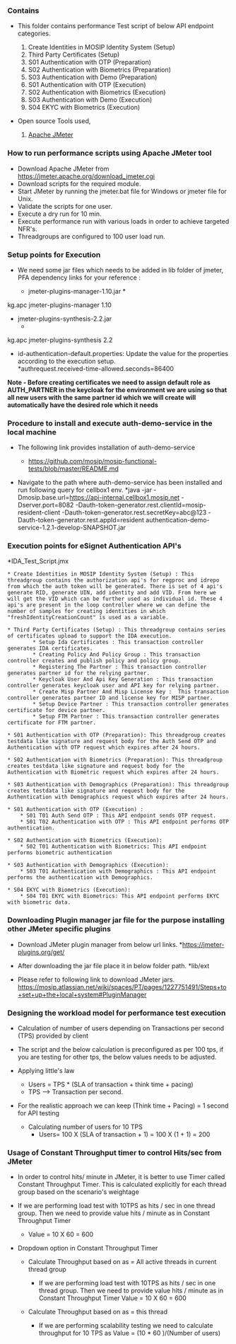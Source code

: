 
### Contains
* This folder contains performance Test script of below API endpoint categories.
    01. Create Identities in MOSIP Identity System (Setup)
    02. Third Party Certificates (Setup)
	03. S01 Authentication with OTP (Preparation)
	04. S02 Authentication with Biometrics (Preparation)
	05. S03 Authentication with Demo (Preparation)
	06. S01 Authentication with OTP (Execution)
	07. S02 Authentication with Biometrics (Execution)
	08. S03 Authentication with Demo (Execution)
	09. S04 EKYC with Biometrics (Execution)


* Open source Tools used,
    1. [Apache JMeter](https://jmeter.apache.org/)

### How to run performance scripts using Apache JMeter tool
* Download Apache JMeter from https://jmeter.apache.org/download_jmeter.cgi
* Download scripts for the required module.
* Start JMeter by running the jmeter.bat file for Windows or jmeter file for Unix. 
* Validate the scripts for one user.
* Execute a dry run for 10 min.
* Execute performance run with various loads in order to achieve targeted NFR's.
* Threadgroups are configured to 100 user load run.

### Setup points for Execution

* We need some jar files which needs to be added in lib folder of jmeter, PFA dependency links for your reference : 

   * jmeter-plugins-manager-1.10.jar
      *<!-- https://mvnrepository.com/artifact/kg.apc/jmeter-plugins-manager -->
<dependency>
    <groupId>kg.apc</groupId>
    <artifactId>jmeter-plugins-manager</artifactId>
    <version>1.10</version>
</dependency>

   * jmeter-plugins-synthesis-2.2.jar
      * <!-- https://mvnrepository.com/artifact/kg.apc/jmeter-plugins-synthesis -->
<dependency>
    <groupId>kg.apc</groupId>
    <artifactId>jmeter-plugins-synthesis</artifactId>
    <version>2.2</version>
</dependency>

* id-authentication-default.properties: Update the value for the properties according to the execution setup. 	
		*authrequest.received-time-allowed.seconds=86400

**Note - Before creating certificates we need to assign default role as AUTH_PARTNER in the keycloak for the environment we are using so that all new users with the same partner id which we will create will automatically have the desired role which it needs**

### Procedure to install and execute auth-demo-service in the local machine

* The following link provides installation of auth-demo-service 
	* https://github.com/mosip/mosip-functional-tests/blob/master/README.md
	
* Navigate to the path where auth-demo-service has been installed and run following query for cellbox1 env.
	*java -jar -Dmosip.base.url=https://api-internal.cellbox1.mosip.net -Dserver.port=8082 -Dauth-token-generator.rest.clientId=mosip-resident-client -Dauth-token-generator.rest.secretKey=abc@123 -Dauth-token-generator.rest.appId=resident authentication-demo-service-1.2.1-develop-SNAPSHOT.jar

### Execution points for eSignet Authentication API's

*IDA_Test_Script.jmx
		
	
	* Create Identities in MOSIP Identity System (Setup) : This threadgroup contains the authorization api's for regproc and idrepo from which the auth token will be generated. There is set of 4 api's generate RID, generate UIN, add identity and add VID. From here we will get the VID which can be further used as individual id. These 4 api's are present in the loop controller where we can define the number of samples for creating identities in which "freshIdentityCreationCount" is used as a variable. 
	
	* Third Party Certificates (Setup) : This threadgroup contains series of certificates upload to support the IDA execution.
			* Setup Ida Certificates : This transaction controller generates IDA certificates.
			* Creating Policy And Policy Group : This transaction controller creates and publish policy and policy group.
			* Registering The Partner : This transaction controller generates partner id for the relying partner.
			* Keycloak User And Api Key Generation : This transaction controller generates keycloak user and API key for relying partner.
			* Create Misp Partner And Misp License Key :  This transaction controller generates partner ID and license key for MISP partner.
			* Setup Device Partner : This transaction controller generates certificate for device partner.
			* Setup FTM Partner : This transaction controller generates certificate for FTM partner.
				
	* S01 Authentication with OTP (Preparation): This threadgroup creates testdata like signature and request body for the Auth Send OTP and Authentication with OTP request which expires after 24 hours.
	
	* S02 Authentication with Biometrics (Preparation): This threadgroup creates testdata like signature and request body for the Authentication with Biometric request which expires after 24 hours.
	
	* S03 Authentication with Demographics (Preparation): This threadgroup creates testdata like signature and request body for the Authentication with Demographics request which expires after 24 hours.
	  			
	* S01 Authentication with OTP (Execution) :
		* S01 T01 Auth Send OTP : This API endpoint sends OTP request.
		* S01 T02 Authentication with OTP : This API endpoint performs OTP authentication.
		
	* S02 Authentication with Biometrics (Execution):
		* S02 T01 Authentication with Biometrics: This API endpoint performs biometric authentication
	
	* S03 Authentication with Demographics (Execution):
		* S03 T01 Authentication with Demographics : This API endpoint performs the authentication with Demographics.

	* S04 EKYC with Biometrics (Execution):
		* S04 T01 EKYC with Biometrics: This API endpoint performs EKYC with biometric data.
 	
### Downloading Plugin manager jar file for the purpose installing other JMeter specific plugins

* Download JMeter plugin manager from below url links.
	*https://jmeter-plugins.org/get/

* After downloading the jar file place it in below folder path.
	*lib/ext

* Please refer to following link to download JMeter jars.
	https://mosip.atlassian.net/wiki/spaces/PT/pages/1227751491/Steps+to+set+up+the+local+system#PluginManager
		
### Designing the workload model for performance test execution

* Calculation of number of users depending on Transactions per second (TPS) provided by client

* The script and the below calculation is preconfigured as per 100 tps, if you are testing for other tps, the below values needs to be adjusted.

* Applying little's law
	* Users = TPS * (SLA of transaction + think time + pacing)
	* TPS --> Transaction per second.
	
* For the realistic approach we can keep (Think time + Pacing) = 1 second for API testing
	* Calculating number of users for 10 TPS
		* Users= 100 X (SLA of transaction + 1)
		       = 100 X (1 + 1)
			   = 200
			   
### Usage of Constant Throughput timer to control Hits/sec from JMeter

* In order to control hits/ minute in JMeter, it is better to use Timer called Constant Throughput Timer.  This is calculated explicitly for each thread group based on the scenario's weightage

* If we are performing load test with 10TPS as hits / sec in one thread group. Then we need to provide value hits / minute as in Constant Throughput Timer
	* Value = 10 X 60
			= 600

* Dropdown option in Constant Throughput Timer
	* Calculate Throughput based on as = All active threads in current thread group
		* If we are performing load test with 10TPS as hits / sec in one thread group. Then we need to provide value hits / minute as in Constant Throughput Timer
	 			Value = 10 X 60
					  = 600
		  
	* Calculate Throughput based on as = this thread
		* If we are performing scalability testing we need to calculate throughput for 10 TPS as 
          Value = (10 * 60 )/(Number of users)
